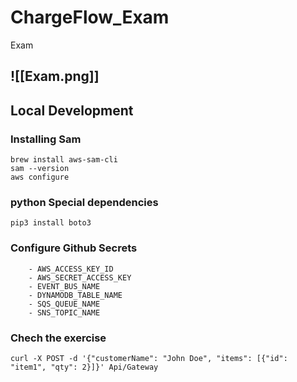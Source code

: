 # ChargeFlow_Exam
Exam

![[Exam.png]]
---
## Local Development

### Installing Sam 
    brew install aws-sam-cli
    sam --version
    aws configure

### python Special dependencies 
    pip3 install boto3

### Configure Github Secrets
        - AWS_ACCESS_KEY_ID 
        - AWS_SECRET_ACCESS_KEY 
        - EVENT_BUS_NAME
        - DYNAMODB_TABLE_NAME
        - SQS_QUEUE_NAME
        - SNS_TOPIC_NAME


### Chech the exercise
    
    curl -X POST -d '{"customerName": "John Doe", "items": [{"id": "item1", "qty": 2}]}' Api/Gateway

